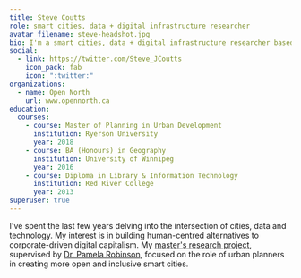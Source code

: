 ```yaml
---
title: Steve Coutts
role: smart cities, data + digital infrastructure researcher
avatar_filename: steve-headshot.jpg
bio: I'm a smart cities, data + digital infrastructure researcher based in Montreal.
social:
  - link: https://twitter.com/Steve_JCoutts
    icon_pack: fab
    icon: ":twitter:"
organizations:
  - name: Open North
    url: www.opennorth.ca
education:
  courses:
    - course: Master of Planning in Urban Development
      institution: Ryerson University
      year: 2018
    - course: BA (Honours) in Geography
      institution: University of Winnipeg
      year: 2016
    - course: Diploma in Library & Information Technology
      institution: Red River College
      year: 2013
superuser: true
---
```

I've spent the last few years delving into the intersection of cities, data and technology. My interest is in building human-centred alternatives to corporate-driven digital capitalism. My [master's research project](https://digital.library.ryerson.ca/islandora/object/RULA%3A7735), supervised by [Dr. Pamela Robinson](https://scholar.google.ca/citations?user=U5H2bdUAAAAJ&hl=en), focused on the role of urban planners in creating more open and inclusive smart cities.